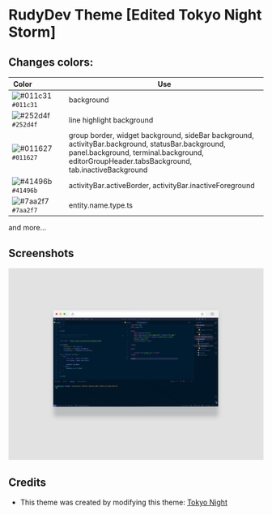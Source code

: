 # RudyDev Theme [Edited Tokyo Night Storm]

## Changes colors:

| Color&nbsp;&nbsp;&nbsp;&nbsp;&nbsp;&nbsp;&nbsp;&nbsp;&nbsp;&nbsp;&nbsp;&nbsp;&nbsp;&nbsp;&nbsp; | Use |
| ---------- | ------------------------------------------------------------ |
| ![#011c31](https://place-hold.it/15/011c31/011c31) `#011c31` | background |
| ![#252d4f](https://place-hold.it/15/252d4f/252d4f?text=+) `#252d4f` | line highlight background |
| ![#011627](https://place-hold.it/15/011627/011627?text=+) `#011627` | group border, widget background, sideBar background, activityBar.background, statusBar.background, panel.background, terminal.background, editorGroupHeader.tabsBackground, tab.inactiveBackground  |
| ![#41496b](https://place-hold.it/15/41496b/41496b?text=+) `#41496b` | activityBar.activeBorder, activityBar.inactiveForeground |
| ![#7aa2f7](https://place-hold.it/15/7aa2f7/7aa2f7?text=+) `#7aa2f7` | entity.name.type.ts |

and more...

## Screenshots

![screen-theme](screen-theme.png)

## Credits

- This theme was created by modifying this theme: [Tokyo Night](https://github.com/enkia/tokyo-night-vscode-theme)